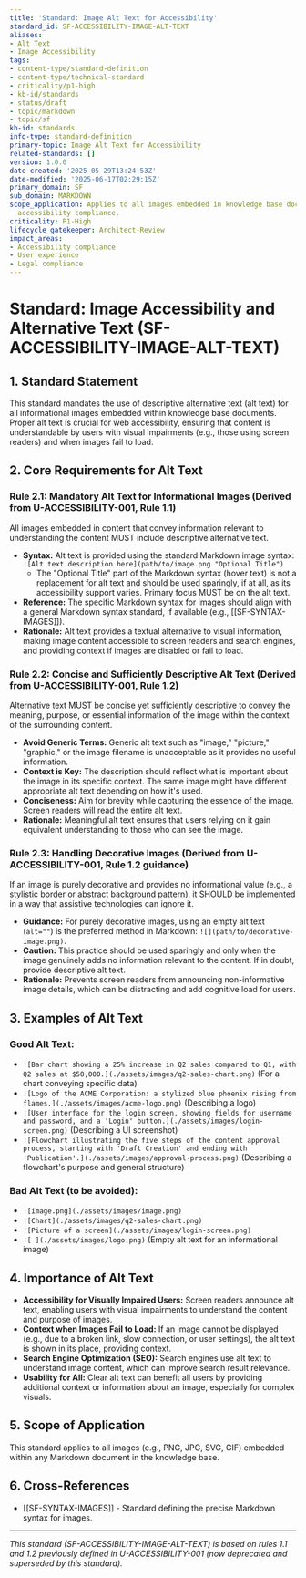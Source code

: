 ```yaml
---
title: 'Standard: Image Alt Text for Accessibility'
standard_id: SF-ACCESSIBILITY-IMAGE-ALT-TEXT
aliases:
- Alt Text
- Image Accessibility
tags:
- content-type/standard-definition
- content-type/technical-standard
- criticality/p1-high
- kb-id/standards
- status/draft
- topic/markdown
- topic/sf
kb-id: standards
info-type: standard-definition
primary-topic: Image Alt Text for Accessibility
related-standards: []
version: 1.0.0
date-created: '2025-05-29T13:24:53Z'
date-modified: '2025-06-17T02:29:15Z'
primary_domain: SF
sub_domain: MARKDOWN
scope_application: Applies to all images embedded in knowledge base documents to ensure
  accessibility compliance.
criticality: P1-High
lifecycle_gatekeeper: Architect-Review
impact_areas:
- Accessibility compliance
- User experience
- Legal compliance
---
```

# Standard: Image Accessibility and Alternative Text (SF-ACCESSIBILITY-IMAGE-ALT-TEXT)

## 1. Standard Statement

This standard mandates the use of descriptive alternative text (alt text) for all informational images embedded within knowledge base documents. Proper alt text is crucial for web accessibility, ensuring that content is understandable by users with visual impairments (e.g., those using screen readers) and when images fail to load.

## 2. Core Requirements for Alt Text

### Rule 2.1: Mandatory Alt Text for Informational Images (Derived from U-ACCESSIBILITY-001, Rule 1.1)
All images embedded in content that convey information relevant to understanding the content MUST include descriptive alternative text.
*   **Syntax:** Alt text is provided using the standard Markdown image syntax: `![Alt text description here](path/to/image.png "Optional Title")`
    *   The "Optional Title" part of the Markdown syntax (hover text) is not a replacement for alt text and should be used sparingly, if at all, as its accessibility support varies. Primary focus MUST be on the alt text.
*   **Reference:** The specific Markdown syntax for images should align with a general Markdown syntax standard, if available (e.g., [[SF-SYNTAX-IMAGES]]).
*   **Rationale:** Alt text provides a textual alternative to visual information, making image content accessible to screen readers and search engines, and providing context if images are disabled or fail to load.

### Rule 2.2: Concise and Sufficiently Descriptive Alt Text (Derived from U-ACCESSIBILITY-001, Rule 1.2)
Alternative text MUST be concise yet sufficiently descriptive to convey the meaning, purpose, or essential information of the image within the context of the surrounding content.
*   **Avoid Generic Terms:** Generic alt text such as "image," "picture," "graphic," or the image filename is unacceptable as it provides no useful information.
*   **Context is Key:** The description should reflect what is important about the image in its specific context. The same image might have different appropriate alt text depending on how it's used.
*   **Conciseness:** Aim for brevity while capturing the essence of the image. Screen readers will read the entire alt text.
*   **Rationale:** Meaningful alt text ensures that users relying on it gain equivalent understanding to those who can see the image.

### Rule 2.3: Handling Decorative Images (Derived from U-ACCESSIBILITY-001, Rule 1.2 guidance)
If an image is purely decorative and provides no informational value (e.g., a stylistic border or abstract background pattern), it SHOULD be implemented in a way that assistive technologies can ignore it.
*   **Guidance:** For purely decorative images, using an empty alt text (`alt=""`) is the preferred method in Markdown: `![](path/to/decorative-image.png)`.
*   **Caution:** This practice should be used sparingly and only when the image genuinely adds no information relevant to the content. If in doubt, provide descriptive alt text.
*   **Rationale:** Prevents screen readers from announcing non-informative image details, which can be distracting and add cognitive load for users.

## 3. Examples of Alt Text

### Good Alt Text:
*   `![Bar chart showing a 25% increase in Q2 sales compared to Q1, with Q2 sales at $50,000.](./assets/images/q2-sales-chart.png)` (For a chart conveying specific data)
*   `![Logo of the ACME Corporation: a stylized blue phoenix rising from flames.](./assets/images/acme-logo.png)` (Describing a logo)
*   `![User interface for the login screen, showing fields for username and password, and a 'Login' button.](./assets/images/login-screen.png)` (Describing a UI screenshot)
*   `![Flowchart illustrating the five steps of the content approval process, starting with 'Draft Creation' and ending with 'Publication'.](./assets/images/approval-process.png)` (Describing a flowchart's purpose and general structure)

### Bad Alt Text (to be avoided):
*   `![image.png](./assets/images/image.png)`
*   `![Chart](./assets/images/q2-sales-chart.png)`
*   `![Picture of a screen](./assets/images/login-screen.png)`
*   `![ ](./assets/images/logo.png)` (Empty alt text for an informational image)

## 4. Importance of Alt Text

*   **Accessibility for Visually Impaired Users:** Screen readers announce alt text, enabling users with visual impairments to understand the content and purpose of images.
*   **Context when Images Fail to Load:** If an image cannot be displayed (e.g., due to a broken link, slow connection, or user settings), the alt text is shown in its place, providing context.
*   **Search Engine Optimization (SEO):** Search engines use alt text to understand image content, which can improve search result relevance.
*   **Usability for All:** Clear alt text can benefit all users by providing additional context or information about an image, especially for complex visuals.

## 5. Scope of Application

This standard applies to all images (e.g., PNG, JPG, SVG, GIF) embedded within any Markdown document in the knowledge base.

## 6. Cross-References
- [[SF-SYNTAX-IMAGES]] - Standard defining the precise Markdown syntax for images.

---
*This standard (SF-ACCESSIBILITY-IMAGE-ALT-TEXT) is based on rules 1.1 and 1.2 previously defined in U-ACCESSIBILITY-001 (now deprecated and superseded by this standard).*
